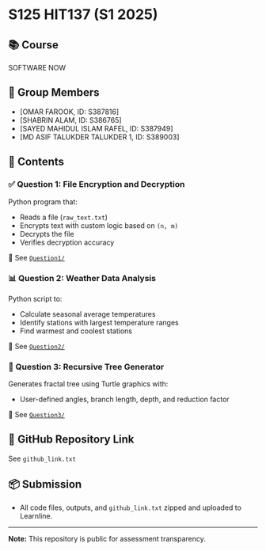 # S125 HIT137 (S1 2025)

## 📚 Course
SOFTWARE NOW

## 👥 Group Members
- [OMAR FAROOK, ID: S387816] 
- [SHABRIN ALAM, ID: S386765]
- [SAYED MAHIDUL ISLAM RAFEL, ID: S387949] 
- [MD ASIF TALUKDER TALUKDER 1, ID: S389003] 


## 📂 Contents

### ✅ Question 1: File Encryption and Decryption
Python program that:
- Reads a file (`raw_text.txt`)
- Encrypts text with custom logic based on `(n, m)`
- Decrypts the file
- Verifies decryption accuracy

📁 See [`Question1/`](./Question1)

### 📊 Question 2: Weather Data Analysis
Python script to:
- Calculate seasonal average temperatures
- Identify stations with largest temperature ranges
- Find warmest and coolest stations

📁 See [`Question2/`](./Question2)

### 🌲 Question 3: Recursive Tree Generator
Generates fractal tree using Turtle graphics with:
- User-defined angles, branch length, depth, and reduction factor

📁 See [`Question3/`](./Question3)

## 🔗 GitHub Repository Link
See `github_link.txt`

## 📦 Submission
- All code files, outputs, and `github_link.txt` zipped and uploaded to Learnline.

---

**Note:** This repository is public for assessment transparency.
